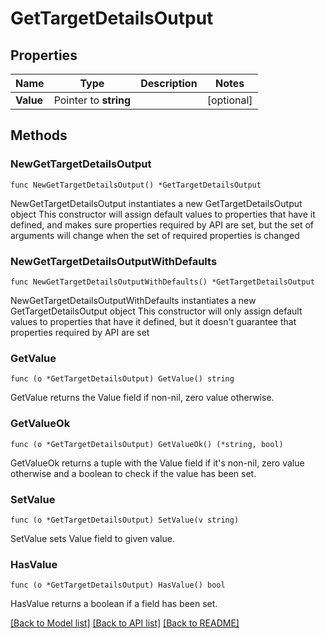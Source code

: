 # GetTargetDetailsOutput

## Properties

Name | Type | Description | Notes
------------ | ------------- | ------------- | -------------
**Value** | Pointer to **string** |  | [optional] 

## Methods

### NewGetTargetDetailsOutput

`func NewGetTargetDetailsOutput() *GetTargetDetailsOutput`

NewGetTargetDetailsOutput instantiates a new GetTargetDetailsOutput object
This constructor will assign default values to properties that have it defined,
and makes sure properties required by API are set, but the set of arguments
will change when the set of required properties is changed

### NewGetTargetDetailsOutputWithDefaults

`func NewGetTargetDetailsOutputWithDefaults() *GetTargetDetailsOutput`

NewGetTargetDetailsOutputWithDefaults instantiates a new GetTargetDetailsOutput object
This constructor will only assign default values to properties that have it defined,
but it doesn't guarantee that properties required by API are set

### GetValue

`func (o *GetTargetDetailsOutput) GetValue() string`

GetValue returns the Value field if non-nil, zero value otherwise.

### GetValueOk

`func (o *GetTargetDetailsOutput) GetValueOk() (*string, bool)`

GetValueOk returns a tuple with the Value field if it's non-nil, zero value otherwise
and a boolean to check if the value has been set.

### SetValue

`func (o *GetTargetDetailsOutput) SetValue(v string)`

SetValue sets Value field to given value.

### HasValue

`func (o *GetTargetDetailsOutput) HasValue() bool`

HasValue returns a boolean if a field has been set.


[[Back to Model list]](../README.md#documentation-for-models) [[Back to API list]](../README.md#documentation-for-api-endpoints) [[Back to README]](../README.md)


